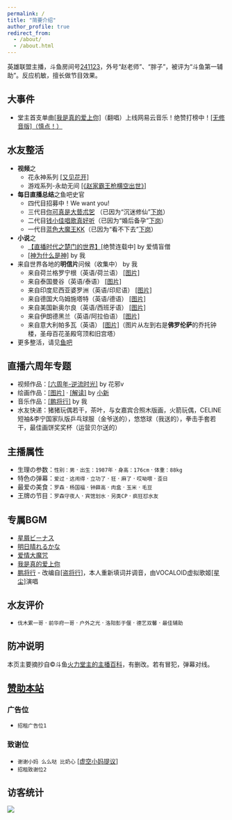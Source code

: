 ```yaml
---
permalink: /
title: "简要介绍"
author_profile: true
redirect_from: 
  - /about/
  - /about.html
---
```


英雄联盟主播，斗鱼房间号[241123](https://www.douyu.com/241123)，外号“赵老师”、“胖子”，被评为“斗鱼第一辅助”。反应机敏，擅长做节目效果。

## 大事件

* 堂主首支单曲[[我是真的爱上你]](https://music.163.com/song?id=1877540723)（翻唱）上线网易云音乐！绝赞打榜中！[[无修音版]（慎点！）](https://music.163.com/song?id=1878572653)

## 水友整活

* **视频**之
  * 花永神系列 [[又见花开]](https://yuba.douyu.com/p/956460141632301722)
  * 游戏系列-永劫无间 [[《赵家霸王枪横空出世》]](https://yuba.douyu.com/p/998975661632121480)
* **每日直播总结**之鱼吧史官
  * 四代目招募中！We want you! 
  * 三代目[你可真是大兿朮乫](https://yuba.douyu.com/user/main/byARkyyPG769) （已因为“沉迷修仙”[下岗](https://yuba.douyu.com/p/398952561631874523)）
  * 二代目[钱小佳唱歌真好听](https://yuba.douyu.com/user/main/Y6dB18qDJw08)（已因为“婚后备孕”[下岗](https://yuba.douyu.com/p/302171251630895461)）
  * 一代目[蓝色大魔王KK](https://yuba.douyu.com/user/main/JGdyqWaxydXy)（已因为“看不下去”[下岗](https://yuba.douyu.com/p/158979611628841922)）
* **小说**之
  * [【直播时代之楚门的世界】](https://yuba.douyu.com/p/998187491625529337)[绝赞连载中] by 爱情盲僧
  * [[神为什么是神]](https://yuba.douyu.com/p/530870781632287000) by 我
* 来自世界各地的**明信片**问候（收集中） by 我
  * 来自荷兰格罗宁根（英语/荷兰语） [[图片]](/images/postcards/Holland.png)
  * 来自泰国曼谷（英语/泰语） [[图片]](/images/postcards/Thailand.png)
  * 来自印度尼西亚婆罗洲（英语/印尼语） [[图片]](/images/postcards/Indonesia.png)
  * 来自德国大乌姆施塔特（英语/德语） [[图片]](/images/postcards/Germany.jpg)
  * 来自美国新奥尔良（英语/西班牙语） [[图片]](/images/postcards/USA.jpg)
  * 来自伊朗德黑兰（英语/阿拉伯语） [[图片]](/images/postcards/Iran.jpg)
  * 来自意大利帕多瓦（英语） [[图片]](/images/postcards/Italy.jpg)（图片从左到右是**佛罗伦萨**的乔托钟楼，圣母百花圣殿穹顶和旧宫塔）
* 更多整活，请见[鱼吧](https://yuba.douyu.com/group/3022) 

## 直播六周年专题

* 视频作品：[[六周年-逆流时光]](https://yuba.douyu.com/p/255485431620106597) by 花邪v
* 绘画作品：[[图片]](/images/sixyear/xiaoxin-pic.jpg) · [[解读]](/images/sixyear/xiaoxin-jiedu.png) by [小新](https://www.douyu.com/9571161)
* 音乐作品：[[鹏将行]](https://yuba.douyu.com/p/593050641622217731) by 我
* 水友快递：猪猪玩偶若干，茶叶，与女嘉宾合照木版画，火箭玩偶，CELINE短袖&李宁国家队版乒乓球服（金爷送的），悠悠球（我送的），拳击手套若干，最佳画饼奖奖杯（运营贝尔送的）

## 主播属性

* 生理の参数：`性别：男` · `出生：1987年` · `身高：176cm` · `体重：88kg`
* 特色の弹幕：`爱过` · `这闹得` · `立功了` · `狂` · `麻了` · `哎呦喂` · `歪日`
* 最爱の美食：`罗森` · `杨国福` · `钟薛高` · `肉盒` · `玉米` · `毛豆`
* 王牌の节目：`罗森守夜人` · `宾馆划水` · `另类CP` · `疯狂怼水友`

## 专属BGM

* [星屑ビーナス](https://music.163.com/#/song?id=476081899)
* [明日晴れるかな](https://music.163.com/#/song?id=26144177)
* [爱情大魔咒](https://music.163.com/#/song?id=327687)
* [我是真的爱上你](https://music.163.com/#/song?id=492151019)
* [鹏将行](https://yuba.douyu.com/p/593050641622217731) - 改编自[[盗将行]](https://music.163.com/#/song?id=574566207)，本人重新填词并调音，由VOCALOID虚拟歌姬[[星尘]](https://weibo.com/stardustofficial)演唱

## 水友评价

* `伐木累一哥` · `前华府一哥` · `户外之光` · `洛阳彭于偃` · `德艺双馨` · `最佳辅助` 

## 防冲说明

本页主要摘抄自©️斗鱼[火力堂主的主播百科](https://yuba.douyu.com/group/anchorWiki/3022)，有删改。若有冒犯，弹幕对线。

## [赞助本站](https://huolitangzhu.github.io/donate/)

### 广告位

* `招租广告位1`

### 致谢位

* `谢谢小妈 么么哒 比奶心` [[虚空小妈提议]](/images/donate/xiaoma.png) 
* `招租致谢位2`

## 访客统计

<a href='https://clustrmaps.com/site/1bhdu'  title='Visit tracker'><img src='//clustrmaps.com/map_v2.png?cl=2d78ad&w=550&t=tt&d=8wI_4ryryfVbB3hHqobTSlDt2VmKs_d-EwWvGFA3BN0&co=ffffff&ct=000000'/></a>

